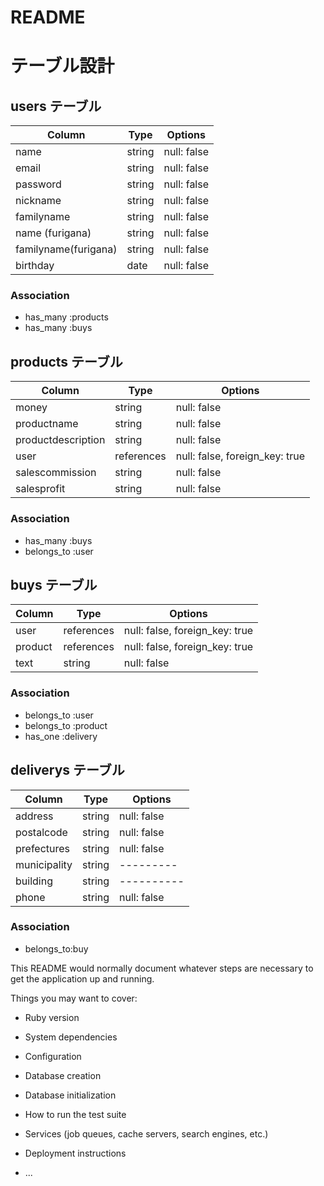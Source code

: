 # README
# テーブル設計

## users テーブル

| Column   | Type   | Options     |
| -------- | ------ | ----------- |
| name     | string | null: false |
| email    | string | null: false |
| password | string | null: false |
| nickname | string | null: false |
| familyname | string | null: false |
| name (furigana)    | string | null: false |
| familyname(furigana) | string | null: false |
| birthday | date | null: false |

### Association

- has_many :products
- has_many :buys

## products テーブル

| Column        | Type   | Options     |
| ------------- | ------ | ----------- |
| money         | string | null: false |
| productname   | string | null: false |
| productdescription   | string | null: false |
| user          | references | null: false, foreign_key: true |
| salescommission         | string | null: false |
| salesprofit         | string | null: false |

### Association

- has_many :buys
- belongs_to :user


## buys テーブル

| Column | Type       | Options                        |
| ------ | ---------- | ------------------------------ |
| user   | references | null: false, foreign_key: true |
| product   | references | null: false, foreign_key: true |
| text   | string     | null: false                    |

### Association

- belongs_to :user
- belongs_to :product
- has_one :delivery

## deliverys テーブル

| Column  | Type       | Options                        |
| ------- | ---------- | ------------------------------ |
| address | string     |  null: false |
| postalcode   | string | null: false |
| prefectures   | string | null: false |
| municipality    | string | --------- |
| building    | string | ----------|
| phone   | string | null: false |

### Association

- belongs_to:buy

This README would normally document whatever steps are necessary to get the
application up and running.

Things you may want to cover:

* Ruby version

* System dependencies

* Configuration

* Database creation

* Database initialization

* How to run the test suite

* Services (job queues, cache servers, search engines, etc.)

* Deployment instructions

* ...
